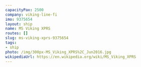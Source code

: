 ```yaml
---
capacityPax: 2500
company: viking-line-fi
imo: 9375654
layout: ship
name: MS Viking XPRS
routes: []
slug: ms-viking-xprs-9375654
tags:
- ship
photo: /img/300px-MS_Viking_XPRS%2C_Jun2016.jpg
wikipediaUrl: https://en.wikipedia.org/wiki/MS_Viking_XPRS
---
```

